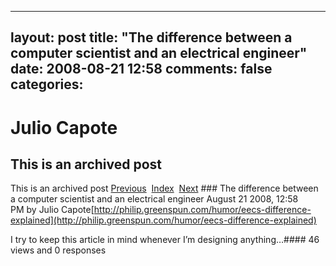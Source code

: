 ---
 layout: post
 title: "The difference between a computer scientist and an electrical engineer"
 date: 2008-08-21 12:58
 comments: false
 categories:
 ---

 # Julio Capote
## This is an archived post
This is an archived post
[Previous](../../../posts/2008/08/post/46737450/why-i-am-excited-about-jruby-rails.html)  [Index](../../../index.html)  [Next](../../../posts/2008/08/post/47654453/this-made-my-morning.html) ### The difference between a computer scientist and an electrical engineer
August 21 2008, 12:58 PM by Julio Capote[http://philip.greenspun.com/humor/eecs-difference-explained](http://philip.greenspun.com/humor/eecs-difference-explained) 



I try to keep this article in mind whenever I’m designing anything…#### 46 views and 0 responses


